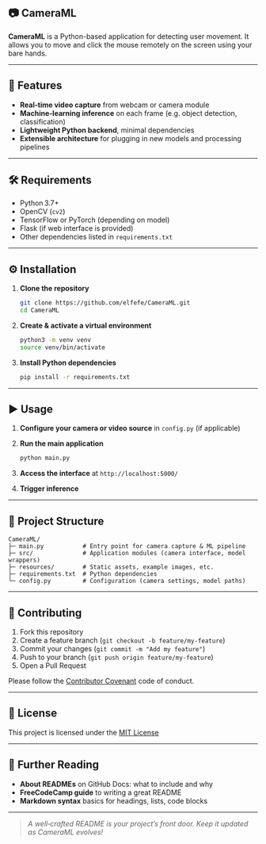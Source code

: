 ## 📷 CameraML

**CameraML** is a Python-based application for detecting user movement. It allows you to move and click the mouse remotely on the screen using your bare hands.

---

## 🚀 Features

* **Real‑time video capture** from webcam or camera module
* **Machine‑learning inference** on each frame (e.g. object detection, classification)
* **Lightweight Python backend**, minimal dependencies
* **Extensible architecture** for plugging in new models and processing pipelines

---

## 🛠️ Requirements

* Python 3.7+
* OpenCV (`cv2`)
* TensorFlow or PyTorch (depending on model)
* Flask (if web interface is provided)
* Other dependencies listed in `requirements.txt`

---

## ⚙️ Installation

1. **Clone the repository**

   ````bash
   git clone https://github.com/elfefe/CameraML.git
   cd CameraML
   ````
2. **Create & activate a virtual environment**

   ````bash
   python3 -m venv venv
   source venv/bin/activate
   ````
3. **Install Python dependencies**

   ````bash
   pip install -r requirements.txt
   ````

---

## ▶️ Usage

1. **Configure your camera or video source** in `config.py` (if applicable)
2. **Run the main application**

   ````bash
   python main.py
   ````
3. **Access the interface** at `http://localhost:5000/`
4. **Trigger inference**

---

## 📁 Project Structure

```
CameraML/
├─ main.py           # Entry point for camera capture & ML pipeline
├─ src/              # Application modules (camera interface, model wrappers)
├─ resources/        # Static assets, example images, etc.
├─ requirements.txt  # Python dependencies
└─ config.py         # Configuration (camera settings, model paths)
```

---

## 🤝 Contributing

1. Fork this repository
2. Create a feature branch (`git checkout -b feature/my-feature`)
3. Commit your changes (`git commit -m "Add my feature"`)
4. Push to your branch (`git push origin feature/my-feature`)
5. Open a Pull Request

Please follow the [Contributor Covenant](https://www.contributor-covenant.org/) code of conduct.

---

## 📄 License

This project is licensed under the [MIT License](LICENSE)

---

## 📝 Further Reading

* **About READMEs** on GitHub Docs: what to include and why
* **FreeCodeCamp guide** to writing a great README
* **Markdown syntax** basics for headings, lists, code blocks

---

> *A well‑crafted README is your project’s front door. Keep it updated as CameraML evolves!*
